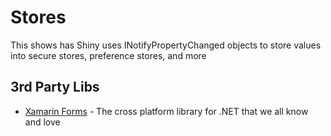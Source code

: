 # Stores

This shows has Shiny uses INotifyPropertyChanged objects to store values into secure stores, preference stores, and more

## 3rd Party Libs
* [Xamarin Forms](https://github.com/xamarin/xamarin.forms) - The cross platform library for .NET that we all know and love